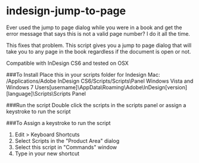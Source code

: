 # indesign-jump-to-page

Ever used the jump to page dialog while you were in a book and get the error message that says this is not a valid page number? I do it all the time. 

This fixes that problem. This script gives you a jump to page dialog that will take you to any page in the book regardless if the document is open or not.

Compatible with InDesign CS6 and tested on OSX

###To Install
Place this in your scripts folder for Indesign
Mac: /Applications/Adobe InDesign CS6/Scripts/Scripts\Panel
Windows Vista and Windows 7
Users\[username]\AppData\Roaming\Adobe\InDesign\[version]\[language]\Scripts\Scripts Panel

###Run the script 
Double click the scripts in the scripts panel or assign a keystroke to run the script

###To Assign a keystroke to run the script
1. Edit > Keyboard Shortcuts
2. Select Scripts in the "Product Area" dialog
3. Select this script in "Commands" window
4. Type in your new shortcut
